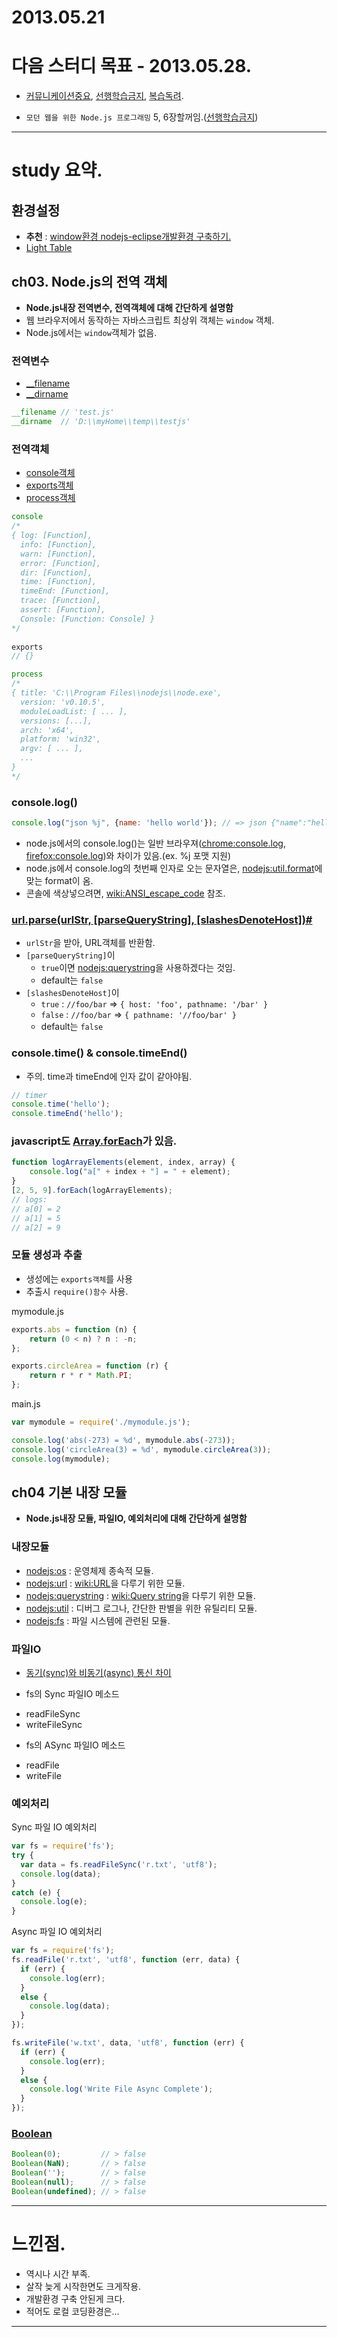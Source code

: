 2013.05.21
=========================================================================

# 다음 스터디 목표 - 2013.05.28.
* [커뮤니케이션중요], [선행학습금지], [복습독려].
- `모던 웹을 위한 Node.js 프로그래밍` 5, 6장할꺼임.([선행학습금지])

[커뮤니케이션중요]: http://www.jiniya.net/wp/archives/10554
[선행학습금지]: http://blog.daum.net/romuromu/286
[복습독려]: http://blog.naver.com/danah_m/20155427215

--------------------------------------------------------------------------------

# study 요약.
## __환경설정__
* __추천__ : [window환경 nodejs-eclipse개발환경 구축하기.][nodejs-eclipse-win.md]
* [Light Table]

## ch03. Node.js의 전역 객체
* __Node.js내장 전역변수, 전역객체에 대해 간단하게 설명함__
* 웹 브라우저에서 동작하는 자바스크립트 최상위 객체는 `window` 객체.
* Node.js에서는 `window`객체가 없음.

### 전역변수
 - [__filename]
 - [__dirname]

```javascript
__filename // 'test.js'
__dirname  // 'D:\\myHome\\temp\\testjs'
```

### 전역객체
 - [console객체]
 - [exports객체]
 - [process객체]

```javascript
console
/*
{ log: [Function],
  info: [Function],
  warn: [Function],
  error: [Function],
  dir: [Function],
  time: [Function],
  timeEnd: [Function],
  trace: [Function],
  assert: [Function],
  Console: [Function: Console] }
*/
  
exports
// {}

process
/*
{ title: 'C:\\Program Files\\nodejs\\node.exe',
  version: 'v0.10.5',
  moduleLoadList: [ ... ],
  versions: [...],
  arch: 'x64',
  platform: 'win32',
  argv: [ ... ],
  ...
}
*/
```


### console.log()

```javascript
console.log("json %j", {name: 'hello world'}); // => json {"name":"hello world"}
```

 - node.js에서의 console.log()는 일반 브라우져([chrome:console.log], [firefox:console.log])와 차이가 있음.(ex. %j 포맷 지원)
 - node.js에서 console.log의 첫번째 인자로 오는 문자열은, [nodejs:util.format]에 맞는 format이 옴.
 - 콘솔에 색상넣으려면, [wiki:ANSI_escape_code] 참조.

### [url.parse(urlStr, [parseQueryString], [slashesDenoteHost])#][nodejs:url.parse]
 - `urlStr`을 받아, URL객체를 반환함.
 - `[parseQueryString]`이
     - `true`이면 [nodejs:querystring]을 사용하겠다는 것임.
     - default는 `false`
 - `[slashesDenoteHost]`이
    -  `true`  : `//foo/bar` => `{ host: 'foo', pathname: '/bar' }`
    -  `false` : `//foo/bar` => `{ pathname: '//foo/bar' }`
    - default는 `false`

### console.time() & console.timeEnd()
 - 주의. time과 timeEnd에 인자 값이 같아야됨.
    
```javascript
// timer
console.time('hello');
console.timeEnd('hello');
```

### javascript도 [Array.forEach][mozila:Array.forEach]가 있음.

```javascript
function logArrayElements(element, index, array) {
    console.log("a[" + index + "] = " + element);
}
[2, 5, 9].forEach(logArrayElements);
// logs:
// a[0] = 2
// a[1] = 5
// a[2] = 9
```

### 모듈 생성과 추출
- 생성에는 `exports객체`를 사용
- 추출시 `require()함수` 사용.

mymodule.js

```javascript
exports.abs = function (n) {
    return (0 < n) ? n : -n;
};

exports.circleArea = function (r) {
    return r * r * Math.PI;
};
```

main.js

```javascript
var mymodule = require('./mymodule.js');

console.log('abs(-273) = %d', mymodule.abs(-273));
console.log('circleArea(3) = %d', mymodule.circleArea(3));
console.log(mymodule);
```

## ch04 기본 내장 모듈
* __Node.js내장 모듈, 파일IO, 예외처리에 대해 간단하게 설명함__

### 내장모듈
- [nodejs:os]          : 운영체제 종속적 모듈.
- [nodejs:url]         : [wiki:URL]을 다루기 위한 모듈.
- [nodejs:querystring] : [wiki:Query string]을 다루기 위한 모듈.
- [nodejs:util]        : 디버그 로그나, 간단한 판별을 위한 유틸리티 모듈.
- [nodejs:fs]          : 파일 시스템에 관련된 모듈.

### 파일IO
* [동기(sync)와 비동기(async) 통신 차이](http://blog.naver.com/simz/20059693780)

* fs의 Sync 파일IO 메소드
 - readFileSync
 - writeFileSync

* fs의 ASync 파일IO 메소드
 - readFile
 - writeFile


### 예외처리
Sync 파일 IO 예외처리

```javascript
var fs = require('fs');
try {
  var data = fs.readFileSync('r.txt', 'utf8');
  console.log(data);
}
catch (e) {
  console.log(e);
}
```

Async 파일 IO 예외처리

```javascript
var fs = require('fs');
fs.readFile('r.txt', 'utf8', function (err, data) {
  if (err) {
    console.log(err);
  }
  else {
    console.log(data);
  }
});

fs.writeFile('w.txt', data, 'utf8', function (err) {
  if (err) {
    console.log(err);
  }
  else {
    console.log('Write File Async Complete');
  }
});
```

### [Boolean](https://developer.mozilla.org/en-US/docs/JavaScript/Reference/Global_Objects/Boolean)
```javascript
Boolean(0);         // > false
Boolean(NaN);       // > false
Boolean('');        // > false
Boolean(null);      // > false
Boolean(undefined); // > false
```

--------------------------------------------------------------------------------

# 느낀점.
- 역시나 시간 부족.
 - 살작 늦게 시작한면도 크게작용.
- 개발환경 구축 안된게 크다.
 - 적어도 로컬 코딩환경은...

--------------------------------------------------------------------------------

 [__filename]: http://nodejs.org/api/globals.html#globals_filename
 [__dirname]: http://nodejs.org/api/globals.html#globals_dirname

 [console객체]: http://nodejs.org/api/globals.html#globals_console
 [exports객체]: http://nodejs.org/api/globals.html#globals_exports
 [process객체]: http://nodejs.org/api/globals.html#globals_process

 [wiki:ANSI_escape_code]: http://en.wikipedia.org/wiki/ANSI_escape_code

 [chrome:console.log]: https://developers.google.com/chrome-developer-tools/docs/console-api#consolelogobject_object
 [firefox:console.log]: http://getfirebug.com/wiki/index.php/Console_API#console.log.28object.5B.2C_object.2C_....5D.29
 [nodejs:util.format]: http://nodejs.org/api/util.html#util_util_format_format
 [nodejs:url.parse]: http://nodejs.org/api/url.html#url_url_parse_urlstr_parsequerystring_slashesdenotehost

 [mozila:Array.forEach]: https://developer.mozilla.org/en-US/docs/JavaScript/Reference/Global_Objects/Array/forEach
 [nodejs:querystring]: http://nodejs.org/api/querystring.html

 [nodejs:os]: http://nodejs.org/api/os.html
 [nodejs:url]: http://nodejs.org/api/url.html
 [nodejs:querystring]: http://nodejs.org/api/querystring.html
 [nodejs:util]: http://nodejs.org/api/util.html
 [nodejs:fs]: http://nodejs.org/api/fs.html
 
 [wiki:URL]: http://en.wikipedia.org/wiki/Uniform_resource_locator
 [wiki:Query string]: http://en.wikipedia.org/wiki/Query_string
 
 [nodejs-eclipse-win.md]: https://github.com/netpyoung/netpyoung.Notes/blob/master/enviroment-setting/setting-javascript/nodejs-eclipse-win.md
 [Light Table]: http://www.lighttable.com/